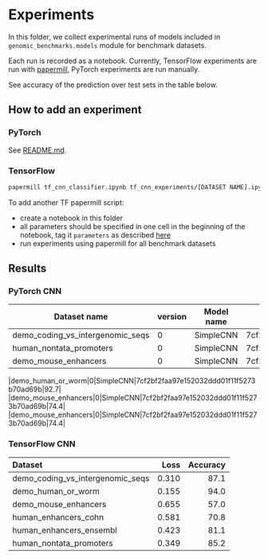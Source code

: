 # Experiments

In this folder, we collect experimental runs of models included in `genomic_benchmarks.models` module for benchmark datasets.  

Each run is recorded as a notebook. Currently, TensorFlow experiments are run with [papermill](https://github.com/nteract/papermill), PyTorch experiments are run manually.

See accuracy of the prediction over test sets in the table below.

## How to add an experiment

### PyTorch

See [README.md](torch_cnn_experiments/README.md).

### TensorFlow

```bash
papermill tf_cnn_classifier.ipynb tf_cnn_experiments/[DATASET NAME].ipynb -p DATASET [DATASET NAME]
```

To add another TF papermill script:

  * create a notebook in this folder
  * all parameters should be specified in one cell in the beginning of the notebook, tag it `parameters` as described [here](https://github.com/nteract/papermill#parameterizing-a-notebook)
  * run experiments using papermill for all benchmark datasets

## Results

### PyTorch CNN

|Dataset name|version|Model name|Commit hash|Test acc|
|---|---|---|---|---|
|demo_coding_vs_intergenomic_seqs|0|SimpleCNN|7cf2bf2faa97e152032ddd01f11f5273b70ad69b|87.3|
|human_nontata_promoters|0|SimpleCNN|7cf2bf2faa97e152032ddd01f11f5273b70ad69b|83.7|
|demo_mouse_enhancers|0|SimpleCNN|7cf2bf2faa97e152032ddd01f11f5273b70ad69b|74.4|

|demo_human_or_worm|0|SimpleCNN|7cf2bf2faa97e152032ddd01f11f5273b70ad69b|92.7|
|demo_mouse_enhancers|0|SimpleCNN|7cf2bf2faa97e152032ddd01f11f5273b70ad69b|74.4|
|demo_mouse_enhancers|0|SimpleCNN|7cf2bf2faa97e152032ddd01f11f5273b70ad69b|74.4|


### TensorFlow CNN

| Dataset                          |   Loss |   Accuracy |
|:---------------------------------|-------:|-----------:|
| demo_coding_vs_intergenomic_seqs |  0.310 |       87.1 |
| demo_human_or_worm               |  0.155 |       94.0 |
| demo_mouse_enhancers             |  0.655 |       57.0 |
| human_enhancers_cohn             |  0.581 |       70.8 |
| human_enhancers_ensembl          |  0.423 |       81.1 |
| human_nontata_promoters          |  0.349 |       85.2 |
